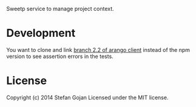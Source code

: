 Sweetp service to manage project context.

# Development

You want to clone and link
[branch 2.2 of arango client](https://github.com/triAGENS/ArangoDB-JavaScript/commits/2.2)
instead of the npm version to see assertion errors in the tests.

# License

Copyright (c) 2014 Stefan Gojan
Licensed under the MIT license.
